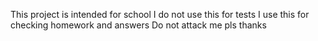 This project is intended for school
I do not use this for tests
I use this for checking homework and answers
Do not attack me pls thanks